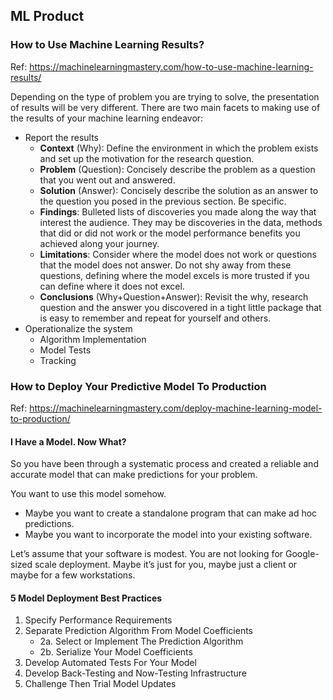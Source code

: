 ## ML Product

### How to Use Machine Learning Results?
Ref: https://machinelearningmastery.com/how-to-use-machine-learning-results/

Depending on the type of problem you are trying to solve, the presentation of results will be very different. There are two main facets to making use of the results of your machine learning endeavor:
- Report the results
  - **Context** (Why): Define the environment in which the problem exists and set up the motivation for the research question.
  - **Problem** (Question): Concisely describe the problem as a question that you went out and answered.
  - **Solution** (Answer): Concisely describe the solution as an answer to the question you posed in the previous section. Be specific.
  - **Findings**: Bulleted lists of discoveries you made along the way that interest the audience. They may be discoveries in the data, methods that did or did not work or the model performance benefits you achieved along your journey.
  - **Limitations**: Consider where the model does not work or questions that the model does not answer. Do not shy away from these questions, defining where the model excels is more trusted if you can define where it does not excel.
  - **Conclusions** (Why+Question+Answer): Revisit the why, research question and the answer you discovered in a tight little package that is easy to remember and repeat for yourself and others.
- Operationalize the system
  - Algorithm Implementation
  - Model Tests
  - Tracking

### How to Deploy Your Predictive Model To Production
Ref: https://machinelearningmastery.com/deploy-machine-learning-model-to-production/
  
#### I Have a Model. Now What?
So you have been through a systematic process and created a reliable and accurate model that can make predictions for your problem.

You want to use this model somehow.
- Maybe you want to create a standalone program that can make ad hoc predictions.
- Maybe you want to incorporate the model into your existing software.

Let’s assume that your software is modest. You are not looking for Google-sized scale deployment. Maybe it’s just for you, maybe just a client or maybe for a few workstations.

#### 5 Model Deployment Best Practices
1. Specify Performance Requirements
2. Separate Prediction Algorithm From Model Coefficients 
    - 2a. Select or Implement The Prediction Algorithm 
    - 2b. Serialize Your Model Coefficients
3. Develop Automated Tests For Your Model
4. Develop Back-Testing and Now-Testing Infrastructure
5. Challenge Then Trial Model Updates
  
  
